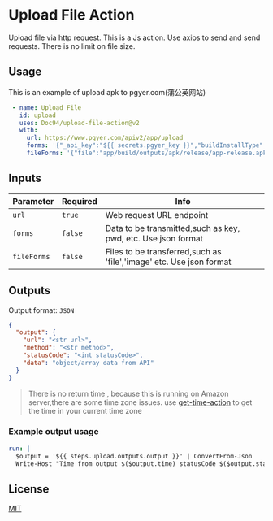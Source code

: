 # Upload File Action

Upload file via http request. This is a Js action. Use axios to send and send requests. There is no limit on file size.

## Usage

This is an example of upload apk to pgyer.com(蒲公英网站)

```yaml
 - name: Upload File
   id: upload
   uses: Doc94/upload-file-action@v2
   with:
     url: https://www.pgyer.com/apiv2/app/upload
     forms: '{"_api_key":"${{ secrets.pgyer_key }}","buildInstallType":3}'
     fileForms: '{"file":"app/build/outputs/apk/release/app-release.apk"}'
```

## Inputs

| Parameter   | Required | Info                                                                |
|-------------|----------|---------------------------------------------------------------------|
| `url`       | `true`   | Web request URL endpoint                                            |
| `forms`     | `false`  | Data to be transmitted,such as key, pwd, etc. Use json format       |
| `fileForms` | `false`  | Files to be transferred,such as 'file','image' etc. Use json format |

## Outputs

Output format: `JSON`

```json
{
  "output": {
    "url": "<str url>",
    "method": "<str method>",
    "statusCode": "<int statusCode>",
    "data": "object/array data from API"
  }
}
```

> There is no return time , because this is running on Amazon server,there are some time zone issues.
> use [get-time-action](https://github.com/JantHsueh/get-time-action) to get the time in your current time zone

### Example output usage

```yaml
run: |
  $output = '${{ steps.upload.outputs.output }}' | ConvertFrom-Json
  Write-Host "Time from output $($output.time) statusCode $($output.statusCode) data $($output.data)"
```

## License

[MIT](LICENSE)
